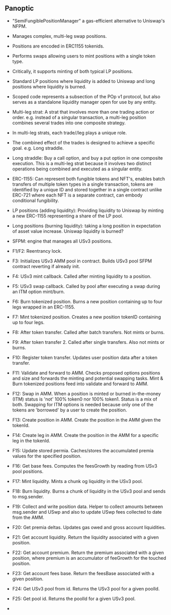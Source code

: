 ## Panoptic

- "SemiFungiblePositionManager" a gas-efficient alternative to Uniswap's NFPM. 
- Manages complex, multi-leg swap positions.
- Positions are encoded in ERC1155 tokenids.
- Performs swaps allowing users to mint positions with a single token type.
- Critically, it supports minting of both typical LP positions.
- Standard LP positions where liquidity is added to Uniswap and long positions where liquidity is burned.
- Scoped code represents a subsection of the POp v1 protocol, but also serves as a standalone liquidity manager open for use by any entity.

- Multi-leg strat: A strat that involves more than one trading action or order. e.g. instead of a singular transaction, a multi-leg position combines several trades into one composite strategy.
- In multi-leg strats, each trade//leg plays a unique role.
- The combined effect of the trades is designed to achieve a specific goal. e.g. Long straddle.
- Long straddle: Buy a call option, and buy a put option in one composite execution. This is a multi-leg strat because it involves two distinct operations being combined and executed as a singular entity.
- ERC-1155: Can represent both fungible tokens and NFT's, enables batch transfers of multiple token types in a single transaction, tokens are identified by a unique ID and stored together in a single contract unlike ERC-721 where each NFT is a separate contract, can embody conditional fungibility.
- LP positions (adding liquidity): Providing liquidity to Uniswap by minting a new ERC-1155 representing a share of the LP pool.
- Long positions (burning liquidity): taking a long position in expectation of asset value increase. Uniswap liquidity is burned?

- SFPM: engine that manages all USv3 positions.
- F1/F2: Reentrancy lock.
- F3: Initializes USv3 AMM pool in contract. Builds USv3 pool SFPM contract reverting if already init.
- F4: USv3 mint callback. Called after minting liquidity to a position.
- F5: USv3 swap callback. Called by pool after executing a swap during an ITM option mint/burn.
- F6: Burn tokenized position. Burns a new position containing up to four legs wrapped in an ERC-1155.
- F7: Mint tokenized position. Creates a new position tokenID containing up to four legs.
- F8: After token transfer. Called after batch transfers. Not mints or burns.
- F9: After token transfer 2. Called after single transfers. Also not mints or burns.
- F10: Register token transfer. Updates user position data after a token transfer.
- F11: Validate and forward to AMM. Checks proposed options positions and size and forwards the minting and potential swapping tasks. Mint & Burn tokenized positions feed into validate and forward to AMM.
- F12: Swap in AMM. When a position is minted or burned in-the-money (ITM) status is 'not' 100% token0 nor 100% token1. Status is a mix of both. Swapping for ITM options is needed because only one of the tokens are 'borrowed' by a user to create the position.
- F13: Create position in AMM. Create the position in the AMM given the tokenId.
- F14: Create leg in AMM. Create the position in the AMM for a specific leg in the tokenId.
- F15: Update stored permia. Caches/stores the accumulated premia values for the specified position.
- F16: Get base fees. Computes the feesGrowth by reading from USv3 pool positions.
- F17: Mint liquidity. Mints a chunk og liquidity in the USv3 pool.
- F18: Burn liquidity. Burns a chunk of liquidity in the USv3 pool and sends to msg.sender.
- F19: Collect and write position data. Helper to collect amounts between msg.sender and USwp and also to update USwp fees collected to date from the AMM.
- F20: Get premia deltas. Updates gas owed and gross account liquidities.
- F21: Get account liquidity. Return the liquidity associated with a given position.
- F22: Get account premium. Return the premium associated with a given position, where premium is an accumulator of feeGrowth for the touched position.
- F23: Get account fees base. Return the feesBase associated with a given position.
- F24: Get USv3 pool from id. Returns the USv3 pool for a given poolId.
- F25: Get pool id. Returns the poolId for a given USv3 pool.

- 
